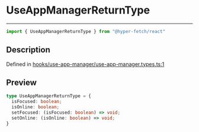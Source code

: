 

# UseAppManagerReturnType

<div class="api-docs__separator" data-reactroot="">

---

</div><div class="api-docs__import" data-reactroot="">

```ts
import { UseAppManagerReturnType } from "@hyper-fetch/react"
```

</div><div class="api-docs__section">

## Description

</div><div class="api-docs__description"><span class="api-docs__do-not-parse">



</span></div><p class="api-docs__definition">

Defined in [hooks/use-app-manager/use-app-manager.types.ts:1](https://github.com/BetterTyped/hyper-fetch/blob/a5ae46b5/packages/react/src/hooks/use-app-manager/use-app-manager.types.ts#L1)

</p><div class="api-docs__section">

## Preview

</div><div class="api-docs__preview type">

```ts
type UseAppManagerReturnType = {
  isFocused: boolean; 
  isOnline: boolean; 
  setFocused: (isFocused: boolean) => void; 
  setOnline: (isOnline: boolean) => void; 
}
```

</div>